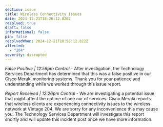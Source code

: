 ```yaml
---
section: issue
title: Wireless Connectivity Issues
date: 2024-12-21T18:26:12.020Z
resolved: true
draft: false
informational: false
pin: false
resolvedWhen: 2024-12-21T18:56:12.022Z
affected:
  - "204"
severity: disrupted
---
```

*False Positive | 12:56pm Central* - After investigation, the Technology Services Department has determined that this was a false positive in our Cisco Meraki monitoring systems. Thank you for your patience and understanding while we worked through this issue report.

*Report Received | 12:26pm Central* - We are investigating a potential issue that might affect the uptime of one our of services. Cisco Meraki reports that wireless clients are experiencing connectivity issues to the wireless network at Vintage 204. We are sorry for any inconvenience this may cause you. The Technology Services Department will investigate this report shortly and will update this incident post once we have more information.
